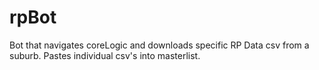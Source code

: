 # rpBot
Bot that navigates coreLogic and downloads specific RP Data csv from a suburb. Pastes individual csv's into masterlist.
